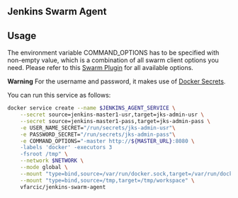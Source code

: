 Jenkins Swarm Agent
-------------------

Usage
-----

The environment variable COMMAND_OPTIONS has to be specified with non-empty value, which is a combination of all swarm client options you need. Please refer to this [Swarm Plugin](https://wiki.jenkins-ci.org/display/JENKINS/Swarm+Plugin) for all available options.

**Warning** For the username and password, it makes use of [Docker Secrets](https://docs.docker.com/engine/swarm/secrets/).

You can run this service as follows:

```bash
docker service create --name $JENKINS_AGENT_SERVICE \
    --secret source=jenkins-master1-usr,target=jks-admin-usr \
    --secret source=jenkins-master1-pass,target=jks-admin-pass \
    -e USER_NAME_SECRET="/run/secrets/jks-admin-usr"\
    -e PASSWORD_SECRET="/run/secrets/jks-admin-pass"\
    -e COMMAND_OPTIONS="-master http://${MASTER_URL}:8080 \
    -labels 'docker' -executors 3
    -fsroot /tmp" \
    --network $NETWORK \
    --mode global \
    --mount "type=bind,source=/var/run/docker.sock,target=/var/run/docker.sock" \
    --mount "type=bind,source=/tmp,target=/tmp/workspace" \
    vfarcic/jenkins-swarm-agent
```